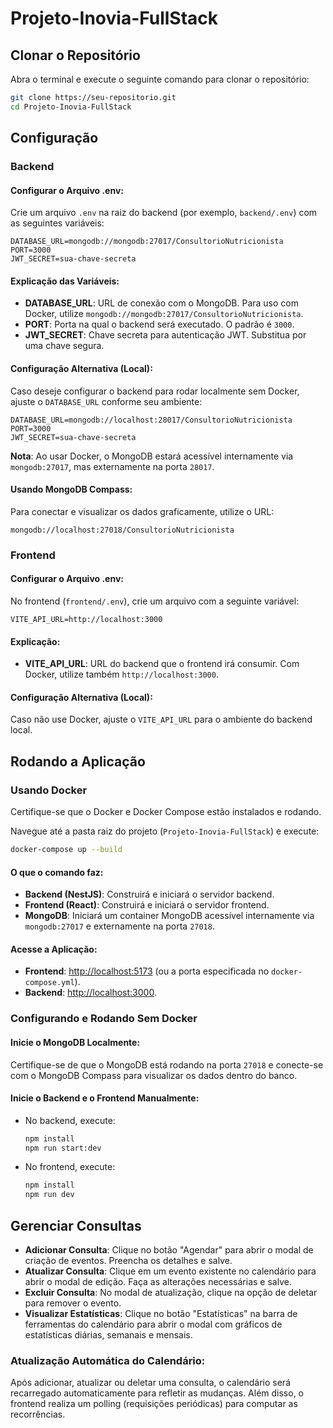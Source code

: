 # Projeto-Inovia-FullStack

## Clonar o Repositório
Abra o terminal e execute o seguinte comando para clonar o repositório:
```bash
git clone https://seu-repositorio.git
cd Projeto-Inovia-FullStack
```

## Configuração

### Backend
#### Configurar o Arquivo .env:
Crie um arquivo `.env` na raiz do backend (por exemplo, `backend/.env`) com as seguintes variáveis:
```env
DATABASE_URL=mongodb://mongodb:27017/ConsultorioNutricionista
PORT=3000
JWT_SECRET=sua-chave-secreta
```

#### Explicação das Variáveis:
- **DATABASE_URL**: URL de conexão com o MongoDB. Para uso com Docker, utilize `mongodb://mongodb:27017/ConsultorioNutricionista`.
- **PORT**: Porta na qual o backend será executado. O padrão é `3000`.
- **JWT_SECRET**: Chave secreta para autenticação JWT. Substitua por uma chave segura.

#### Configuração Alternativa (Local):
Caso deseje configurar o backend para rodar localmente sem Docker, ajuste o `DATABASE_URL` conforme seu ambiente:
```env
DATABASE_URL=mongodb://localhost:28017/ConsultorioNutricionista
PORT=3000
JWT_SECRET=sua-chave-secreta
```
**Nota**: Ao usar Docker, o MongoDB estará acessível internamente via `mongodb:27017`, mas externamente na porta `28017`.

#### Usando MongoDB Compass:
Para conectar e visualizar os dados graficamente, utilize o URL:
```
mongodb://localhost:27018/ConsultorioNutricionista
```

### Frontend
#### Configurar o Arquivo .env:
No frontend (`frontend/.env`), crie um arquivo com a seguinte variável:
```env
VITE_API_URL=http://localhost:3000
```

#### Explicação:
- **VITE_API_URL**: URL do backend que o frontend irá consumir. Com Docker, utilize também `http://localhost:3000`.

#### Configuração Alternativa (Local):
Caso não use Docker, ajuste o `VITE_API_URL` para o ambiente do backend local.

## Rodando a Aplicação

### Usando Docker
Certifique-se que o Docker e Docker Compose estão instalados e rodando.

Navegue até a pasta raiz do projeto (`Projeto-Inovia-FullStack`) e execute:
```bash
docker-compose up --build
```

#### O que o comando faz:
- **Backend (NestJS)**: Construirá e iniciará o servidor backend.
- **Frontend (React)**: Construirá e iniciará o servidor frontend.
- **MongoDB**: Iniciará um container MongoDB acessível internamente via `mongodb:27017` e externamente na porta `27018`.

#### Acesse a Aplicação:
- **Frontend**: [http://localhost:5173](http://localhost:5173) (ou a porta especificada no `docker-compose.yml`).
- **Backend**: [http://localhost:3000](http://localhost:3000).

### Configurando e Rodando Sem Docker
#### Inicie o MongoDB Localmente:
Certifique-se de que o MongoDB está rodando na porta `27018` e conecte-se com o MongoDB Compass para visualizar os dados dentro do banco.

#### Inicie o Backend e o Frontend Manualmente:
- No backend, execute:
  ```bash
  npm install
  npm run start:dev
  ```
- No frontend, execute:
  ```bash
  npm install
  npm run dev
  ```

## Gerenciar Consultas

- **Adicionar Consulta**: Clique no botão "Agendar" para abrir o modal de criação de eventos. Preencha os detalhes e salve.
- **Atualizar Consulta**: Clique em um evento existente no calendário para abrir o modal de edição. Faça as alterações necessárias e salve.
- **Excluir Consulta**: No modal de atualização, clique na opção de deletar para remover o evento.
- **Visualizar Estatísticas**: Clique no botão "Estatísticas" na barra de ferramentas do calendário para abrir o modal com gráficos de estatísticas diárias, semanais e mensais.

### Atualização Automática do Calendário:
Após adicionar, atualizar ou deletar uma consulta, o calendário será recarregado automaticamente para refletir as mudanças. Além disso, o frontend realiza um polling (requisições periódicas) para computar as recorrências.

